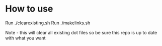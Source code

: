 # How to use
Run ./clearexisting.sh
Run ./makelinks.sh

Note - this will clear all existing dot files so be sure this repo is up to date with what you want
